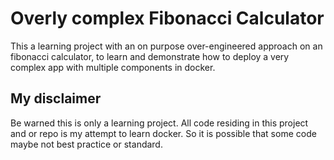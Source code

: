 # Overly complex Fibonacci Calculator
This a learning project with an on purpose over-engineered approach on an fibonacci calculator, to learn
and demonstrate how to deploy a very complex app with multiple components in docker.

## My disclaimer
Be warned this is only a learning project. All code residing in this project and or repo is my attempt to learn docker. So it is possible that some code maybe not best practice or standard. 
